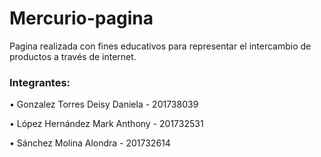 # Mercurio-pagina
Pagina realizada con fines educativos para representar el intercambio de productos a través de internet.

### <b>Integrantes:</b>

•	Gonzalez Torres Deisy Daniela - 201738039

•	López Hernández Mark Anthony - 201732531

•	Sánchez Molina Alondra - 201732614
